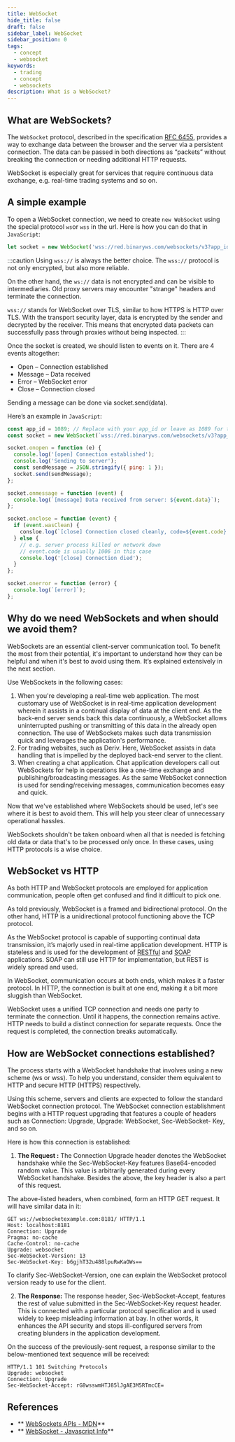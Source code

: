 ```yaml
---
title: WebSocket
hide_title: false
draft: false
sidebar_label: WebSocket
sidebar_position: 0
tags:
  - concept
  - websocket
keywords:
  - trading
  - concept
  - websockets
description: What is a WebSocket?
---
```


## What are WebSockets?

The `WebSocket` protocol, described in the specification [RFC 6455](https://datatracker.ietf.org/doc/html/rfc6455), provides a way to exchange data between the browser and the server via a persistent connection. The data can be passed in both directions as “packets” without breaking the connection or needing additional HTTP requests.

WebSocket is especially great for services that require continuous data exchange, e.g. real-time trading systems and so on.

## A simple example

To open a WebSocket connection, we need to create `new WebSocket` using the special protocol `ws`or `wss` in the url. Here is how you can do that in `JavaScript`:

```js
let socket = new WebSocket('wss://red.binaryws.com/websockets/v3?app_id=1089');
```

:::caution
Using `wss://` is always the better choice. The `wss://` protocol is not only encrypted, but also more reliable.

On the other hand, the `ws://` data is not encrypted and can be visible to intermediaries. Old proxy servers may encounter "strange" headers and terminate the connection.

`wss://` stands for WebSocket over TLS, similar to how HTTPS is HTTP over TLS. With the transport security layer, data is encrypted by the sender and decrypted by the receiver. This means that encrypted data packets can successfully pass through proxies without being inspected.
:::

Once the socket is created, we should listen to events on it. There are 4 events altogether:

- Open – Connection established
- Message – Data received
- Error – WebSocket error
- Close – Connection closed

Sending a message can be done via socket.send(data).

Here’s an example in `JavaScript`:

```js
const app_id = 1089; // Replace with your app_id or leave as 1089 for testing.
const socket = new WebSocket(`wss://red.binaryws.com/websockets/v3?app_id=${app_id}`);

socket.onopen = function (e) {
  console.log('[open] Connection established');
  console.log('Sending to server');
  const sendMessage = JSON.stringify({ ping: 1 });
  socket.send(sendMessage);
};

socket.onmessage = function (event) {
  console.log(`[message] Data received from server: ${event.data}`);
};

socket.onclose = function (event) {
  if (event.wasClean) {
    consloe.log(`[close] Connection closed cleanly, code=${event.code} reason=${event.reason}`);
  } else {
    // e.g. server process killed or network down
    // event.code is usually 1006 in this case
    console.log('[close] Connection died');
  }
};

socket.onerror = function (error) {
  console.log(`[error]`);
};
```

## Why do we need WebSockets and when should we avoid them?

WebSockets are an essential client-server communication tool. To benefit the most from their potential, it's important to understand how they can be helpful and when it's best to avoid using them. It’s explained extensively in the next section.

Use WebSockets in the following cases:

1. ‍When you're developing a real-time web application.
   The most customary use of WebSocket is in real-time application development wherein it assists in a continual display of data at the client end. As the back-end server sends back this data continuously, a WebSocket allows uninterrupted pushing or transmitting of this data in the already open connection. The use of WebSockets makes such data transmission quick and leverages the application's performance.
2. For trading websites, such as Deriv.
   Here, WebSocket assists in data handling that is impelled by the deployed back-end server to the client.
3. ‍When creating a chat application.
   Chat application developers call out WebSockets for help in operations like a one-time exchange and publishing/broadcasting messages. As the same WebSocket connection is used for sending/receiving messages, communication becomes easy and quick.

Now that we've established where WebSockets should be used, let's see where it is best to avoid them. This will help you steer clear of unnecessary operational hassles.

WebSockets shouldn't be taken onboard when all that is needed is fetching old data or data that's to be processed only once. In these cases, using HTTP protocols is a wise choice.

## WebSocket vs HTTP

As both HTTP and WebSocket protocols are employed for application communication, people often get confused and find it difficult to pick one.

As told previously, WebSocket is a framed and bidirectional protocol. On the other hand, HTTP is a unidirectional protocol functioning above the TCP protocol.

As the WebSocket protocol is capable of supporting continual data transmission, it’s majorly used in real-time application development. HTTP is stateless and is used for the development of [RESTful](https://de.wikipedia.org/wiki/Representational_State_Transfer) and [SOAP](https://de.wikipedia.org/wiki/SOAP) applications. SOAP can still use HTTP for implementation, but REST is widely spread and used.

In WebSocket, communication occurs at both ends, which makes it a faster protocol. In HTTP, the connection is built at one end, making it a bit more sluggish than WebSocket.

WebSocket uses a unified TCP connection and needs one party to terminate the connection. Until it happens, the connection remains active. HTTP needs to build a distinct connection for separate requests. Once the request is completed, the connection breaks automatically.

## How are WebSocket connections established?

The process starts with a WebSocket handshake that involves using a new scheme (ws or wss). To help you understand, consider them equivalent to HTTP and secure HTTP (HTTPS) respectively.

Using this scheme, servers and clients are expected to follow the standard WebSocket connection protocol. The WebSocket connection establishment begins with a HTTP request upgrading that features a couple of headers such as Connection: Upgrade, Upgrade: WebSocket, Sec-WebSocket- Key, and so on.

Here is how this connection is established:

1. **The Request :** The Connection Upgrade header denotes the WebSocket handshake while the Sec-WebSocket-Key features Base64-encoded random value. This value is arbitrarily generated during every WebSocket handshake. Besides the above, the key header is also a part of this request.

The above-listed headers, when combined, form an HTTP GET request. It will have similar data in it:

```
GET ws://websocketexample.com:8181/ HTTP/1.1
Host: localhost:8181
Connection: Upgrade
Pragma: no-cache
Cache-Control: no-cache
Upgrade: websocket
Sec-WebSocket-Version: 13
Sec-WebSocket-Key: b6gjhT32u488lpuRwKaOWs==
```

To clarify Sec-WebSocket-Version, one can explain the WebSocket protocol version ready to use for the client.

2. **The Response:** The response header, Sec-WebSocket-Accept, features the rest of value submitted in the Sec-WebSocket-Key request header. This is connected with a particular protocol specification and is used widely to keep misleading information at bay. In other words, it enhances the API security and stops ill-configured servers from creating blunders in the application development.

On the success of the previously-sent request, a response similar to the below-mentioned text sequence will be received:

```
HTTP/1.1 101 Switching Protocols
Upgrade: websocket
Connection: Upgrade
Sec-WebSocket-Accept: rG8wsswmHTJ85lJgAE3M5RTmcCE=
```

## References

- ** [WebSockets APIs - MDN](https://developer.mozilla.org/en-US/docs/Web/API/WebSocket)**
- ** [WebSocket - Javascript Info](https://javascript.info/websocket)**
